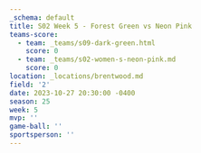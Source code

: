 ```yaml
---
_schema: default
title: S02 Week 5 - Forest Green vs Neon Pink
teams-score:
  - team: _teams/s09-dark-green.html
    score: 0
  - team: _teams/s02-women-s-neon-pink.md
    score: 0
location: _locations/brentwood.md
field: '2'
date: 2023-10-27 20:30:00 -0400
season: 25
week: 5
mvp: ''
game-ball: ''
sportsperson: ''
---
```

